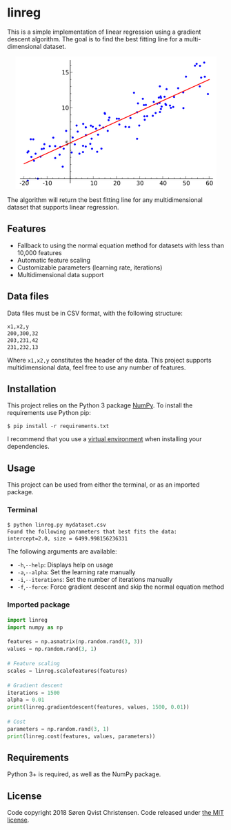 # linreg

This is a simple implementation of linear regression using a gradient descent algorithm. The goal is to find the best fitting line for a multi-dimensional dataset.

<p align="center">
    <img
      alt="Linear regression"
      src="linreg.png"
      width="467"
    />
</p>

The algorithm will return the best fitting line for any multidimensional dataset that supports linear regression.

## Features

* Fallback to using the normal equation method for datasets with less than 10,000 features
* Automatic feature scaling
* Customizable parameters (learning rate, iterations)
* Multidimensional data support

## Data files

Data files must be in CSV format, with the following structure:

```
x1,x2,y
200,300,32
203,231,42
231,232,13
``` 

Where ``x1,x2,y`` constitutes the header of the data. This project supports multidimensional data, feel free to use any number of features.

## Installation

This project relies on the Python 3 package [NumPy](http://www.numpy.org/). To install the requirements use Python pip: 

```console
$ pip install -r requirements.txt
```

I recommend that you use a [virtual environment](http://docs.python-guide.org/en/latest/dev/virtualenvs/) when installing your dependencies.

## Usage

This project can be used from either the terminal, or as an imported package.

### Terminal

```console
$ python linreg.py mydataset.csv
Found the following parameters that best fits the data:
intercept=2.0, size = 6499.998156236331
```

The following arguments are available:

- ``-h``,``--help``: Displays help on usage
- ``-a``,``--alpha``: Set the learning rate manually
- ``-i``,``--iterations``: Set the number of iterations manually
- ``-f``,``--force``: Force gradient descent and skip the normal equation method

### Imported package

```python
import linreg
import numpy as np

features = np.asmatrix(np.random.rand(3, 3))
values = np.random.rand(3, 1)

# Feature scaling
scales = linreg.scalefeatures(features)

# Gradient descent
iterations = 1500
alpha = 0.01
print(linreg.gradientdescent(features, values, 1500, 0.01))

# Cost
parameters = np.random.rand(3, 1)
print(linreg.cost(features, values, parameters))
```

## Requirements

Python 3+ is required, as well as the NumPy package.

## License

Code copyright 2018 Søren Qvist Christensen. Code released under [the MIT license](LICENSE).